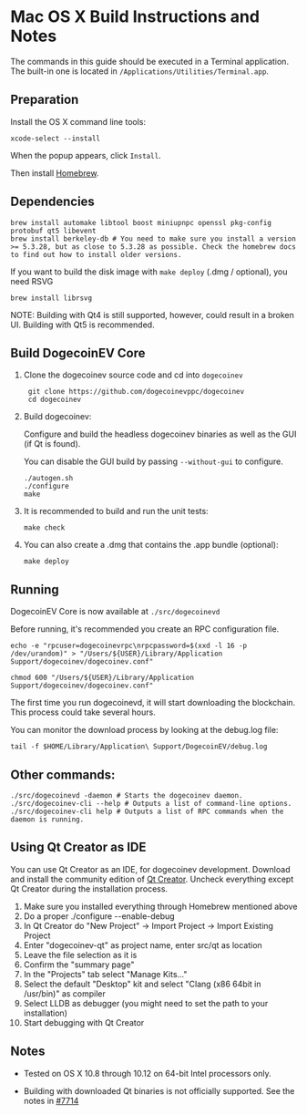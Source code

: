 Mac OS X Build Instructions and Notes
====================================
The commands in this guide should be executed in a Terminal application.
The built-in one is located in `/Applications/Utilities/Terminal.app`.

Preparation
-----------
Install the OS X command line tools:

`xcode-select --install`

When the popup appears, click `Install`.

Then install [Homebrew](https://brew.sh).

Dependencies
----------------------

    brew install automake libtool boost miniupnpc openssl pkg-config protobuf qt5 libevent
    brew install berkeley-db # You need to make sure you install a version >= 5.3.28, but as close to 5.3.28 as possible. Check the homebrew docs to find out how to install older versions.

If you want to build the disk image with `make deploy` (.dmg / optional), you need RSVG

    brew install librsvg

NOTE: Building with Qt4 is still supported, however, could result in a broken UI. Building with Qt5 is recommended.

Build DogecoinEV Core
------------------------

1. Clone the dogecoinev source code and cd into `dogecoinev`

        git clone https://github.com/dogecoinevppc/dogecoinev
        cd dogecoinev

2.  Build dogecoinev:

    Configure and build the headless dogecoinev binaries as well as the GUI (if Qt is found).

    You can disable the GUI build by passing `--without-gui` to configure.

        ./autogen.sh
        ./configure
        make

3.  It is recommended to build and run the unit tests:

        make check

4.  You can also create a .dmg that contains the .app bundle (optional):

        make deploy

Running
-------

DogecoinEV Core is now available at `./src/dogecoinevd`

Before running, it's recommended you create an RPC configuration file.

    echo -e "rpcuser=dogecoinevrpc\nrpcpassword=$(xxd -l 16 -p /dev/urandom)" > "/Users/${USER}/Library/Application Support/dogecoinev/dogecoinev.conf"

    chmod 600 "/Users/${USER}/Library/Application Support/dogecoinev/dogecoinev.conf"

The first time you run dogecoinevd, it will start downloading the blockchain. This process could take several hours.

You can monitor the download process by looking at the debug.log file:

    tail -f $HOME/Library/Application\ Support/DogecoinEV/debug.log

Other commands:
-------

    ./src/dogecoinevd -daemon # Starts the dogecoinev daemon.
    ./src/dogecoinev-cli --help # Outputs a list of command-line options.
    ./src/dogecoinev-cli help # Outputs a list of RPC commands when the daemon is running.

Using Qt Creator as IDE
------------------------
You can use Qt Creator as an IDE, for dogecoinev development.
Download and install the community edition of [Qt Creator](https://www.qt.io/download/).
Uncheck everything except Qt Creator during the installation process.

1. Make sure you installed everything through Homebrew mentioned above
2. Do a proper ./configure --enable-debug
3. In Qt Creator do "New Project" -> Import Project -> Import Existing Project
4. Enter "dogecoinev-qt" as project name, enter src/qt as location
5. Leave the file selection as it is
6. Confirm the "summary page"
7. In the "Projects" tab select "Manage Kits..."
8. Select the default "Desktop" kit and select "Clang (x86 64bit in /usr/bin)" as compiler
9. Select LLDB as debugger (you might need to set the path to your installation)
10. Start debugging with Qt Creator

Notes
-----

* Tested on OS X 10.8 through 10.12 on 64-bit Intel processors only.

* Building with downloaded Qt binaries is not officially supported. See the notes in [#7714](https://github.com/dogecoinevppc/dogecoinev/issues/7714)
